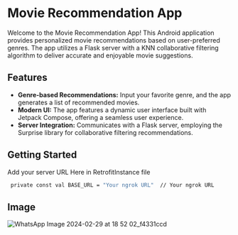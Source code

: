 # Movie Recommendation App

Welcome to the Movie Recommendation App! This Android application provides personalized movie recommendations based on user-preferred genres. The app utilizes a Flask server with a KNN collaborative filtering algorithm to deliver accurate and enjoyable movie suggestions.

## Features

- **Genre-based Recommendations:** Input your favorite genre, and the app generates a list of recommended movies.
- **Modern UI:** The app features a dynamic user interface built with Jetpack Compose, offering a seamless user experience.
- **Server Integration:** Communicates with a Flask server, employing the Surprise library for collaborative filtering recommendations.

## Getting Started
Add your server URL Here in RetrofitInstance file
```bash
 private const val BASE_URL = "Your ngrok URL"  // Your ngrok URL
```

## Image
![WhatsApp Image 2024-02-29 at 18 52 02_f4331ccd](https://github.com/shiv-eng/MovieRecommendationApp/assets/59472647/3c2cc0e3-4d7c-4970-b496-f13442aa042e)



